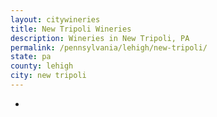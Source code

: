 ```yaml
---
layout: citywineries
title: New Tripoli Wineries
description: Wineries in New Tripoli, PA
permalink: /pennsylvania/lehigh/new-tripoli/
state: pa
county: lehigh
city: new tripoli
---
```

-
